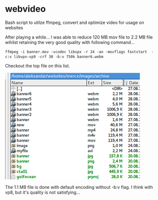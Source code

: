 # webvideo
Bash script to utilze ffmpeg, convert and optimize video for usage on websites 


After playing a while... I was able to reduce 120 MB mov file to 2.2 MB file wihilst retaining the very good quality
with following command...
```
ffmpeg -i banner.mov -vcodec libvpx -r 24 -an -movflags faststart  -c:v libvpx-vp9 -crf 30 -b:v 750k banner6.webm
```
Checkout the top file on this list.

![Encoding tests](Selection_112.png)

The 1.1 MB file is done with default encoding without -b:v flag. I think with vp8, but it's quality is not satisfying...
